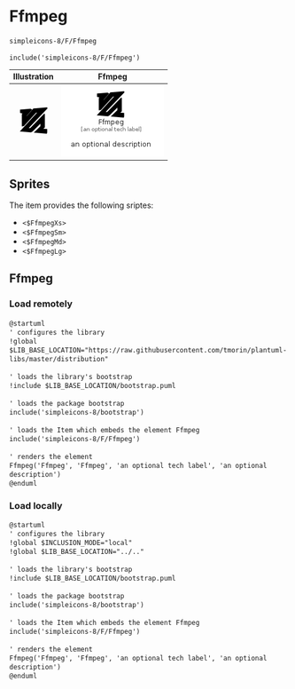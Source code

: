# Ffmpeg


```text
simpleicons-8/F/Ffmpeg
```

```text
include('simpleicons-8/F/Ffmpeg')
```



| Illustration | Ffmpeg |
| :---: | :---: |
| ![illustration for Illustration](../../simpleicons-8/F/Ffmpeg.png) | ![illustration for Ffmpeg](../../simpleicons-8/F/Ffmpeg.Local.png) |



## Sprites
The item provides the following sriptes:

- `<$FfmpegXs>`
- `<$FfmpegSm>`
- `<$FfmpegMd>`
- `<$FfmpegLg>`





## Ffmpeg

### Load remotely
```plantuml
@startuml
' configures the library
!global $LIB_BASE_LOCATION="https://raw.githubusercontent.com/tmorin/plantuml-libs/master/distribution"

' loads the library's bootstrap
!include $LIB_BASE_LOCATION/bootstrap.puml

' loads the package bootstrap
include('simpleicons-8/bootstrap')

' loads the Item which embeds the element Ffmpeg
include('simpleicons-8/F/Ffmpeg')

' renders the element
Ffmpeg('Ffmpeg', 'Ffmpeg', 'an optional tech label', 'an optional description')
@enduml
```

### Load locally
```plantuml
@startuml
' configures the library
!global $INCLUSION_MODE="local"
!global $LIB_BASE_LOCATION="../.."

' loads the library's bootstrap
!include $LIB_BASE_LOCATION/bootstrap.puml

' loads the package bootstrap
include('simpleicons-8/bootstrap')

' loads the Item which embeds the element Ffmpeg
include('simpleicons-8/F/Ffmpeg')

' renders the element
Ffmpeg('Ffmpeg', 'Ffmpeg', 'an optional tech label', 'an optional description')
@enduml
```

